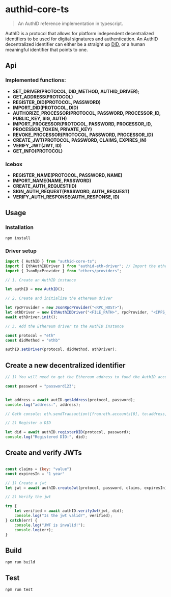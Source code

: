 
# authid-core-ts

> An AuthID reference implementation in typescript.


AuthID is a protocol that allows for platform independent decentralized identifiers to be used for digital signatures and authentication. An AuthID decentralized identifier can either be a straight up [DID](https://w3c-ccg.github.io/did-spec/), or a human meaningful identifier that points to one.

## Api

### Implemented functions:

* **SET_DRIVER(PROTOCOL, DID_METHOD, AUTHID_DRIVER);**
* **GET_ADDRESS(PROTOCOL)**
* **REGISTER_DID(PROTOCOL, PASSWORD)**
* **IMPORT_DID(PROTOCOL, DID)**
* **AUTHORIZE_PROCESSOR(PROTOCOL, PASSWORD, PROCESSOR_ID, PUBLIC_KEY, SIG, AUTH)**
* **IMPORT_PROCESSOR(PROTOCOL, PASSWORD, PROCESSOR_ID, PROCESSOR_TOKEN, PRIVATE_KEY)**
* **REVOKE_PROCESSOR(PROTOCOL, PASSWORD, PROCESSOR_ID)**
* **CREATE_JWT(PROTOCOL, PASSWORD, CLAIMS, EXPIRES_IN)**
* **VERIFY_JWT(JWT, ID)**
* **GET_INFO(PROTOCOL)**

### Icebox

* **REGISTER_NAME(PROTOCOL, PASSWORD, NAME)**
* **IMPORT_NAME(NAME, PASSWORD)**
* **CREATE_AUTH_REQUEST(ID)**
* **SIGN_AUTH_REQUEST(PASSWORD, AUTH_REQUEST)**
* **VERIFY_AUTH_RESPONSE(AUTH_RESPONSE, ID)**

## Usage

### Installation

```npm install```

### Driver setup

```js
import { AuthID } from "authid-core-ts";
import { EthAuthIDDriver } from "authid-eth-driver"; // Import the ethereum driver
import { JsonRpcProvider } from "ethers/providers";

// 1. Create an AuthID instance

let authID = new AuthID();

// 2. Create and initialize the ethereum driver

let rpcProvider = new JsonRpcProvider("<RPC_HOST>");
let ethDriver = new EthAuthIDDriver("<FILE_PATH>", rpcProvider, "<IPFS_HOST>");
await ethDriver.init();

// 3. Add the Ethereum driver to the AuthID instance

const protocol = "eth"
const didMethod = "ethb"

authID.setDriver(protocol, didMethod, athDriver);

```

## Create a new decentralized identifier


```js
// 1) You will need to get the Ethereum address to fund the AuthID account

const password = "password123";


let address = await autID.getAddress(protocol, password);
console.log("address:", address);

// Geth console: eth.sendTransaction({from:eth.accounts[0], to:address, value: web3.toWei(5, "ether")})

// 2) Register a DID

let did = await authID.registerDID(protocol, password);
console.log("Registered DID:", did);

```

## Create and verify JWTs

```js

const claims = {key: "value"}
const expiresIn = "1 year"

// 1) Create a jwt
let jwt = await authID.createJwt(protocol, password, claims, expiresIn);

// 2) Verify the jwt

try {
	let verified = await authID.verifyJwt(jwt, did);
	console.log("Is the jwt valid?", verified);
} catch(err) {
	console.log("JWT is invalid!");
	console.log(err);
}


```

## Build

```npm run build```

## Test

```npm run test```

